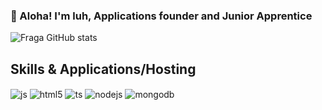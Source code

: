 ### 🦄 Aloha! I'm luh, Applications founder and Junior Apprentice

![Fraga GitHub stats](https://github-readme-stats.vercel.app/api?username=queziili&show_icons=true&theme=dracula)

## Skills & Applications/Hosting

<div style="display: inline-block"><en/>

<img align="center" alt="js" src="https://img.shields.io/badge/JavaScript-F7DF1E?style-for-the-badge&logo=javascript&logoColor=black" />
<img align="center" alt="html5" src="https://img.shields.io/badge/HTML5-E34F26?style-for-the-badge&logo=html5&logoColor=white" />
<img align="center" alt="ts" src="https://img.shields.io/badge/TypeScript-007ACC?style-for-the-badge&logo=typescript&logoColor=white" />
<img align="center" alt="nodejs" src="https://img.shields.io/badge/Node.js-438530?style-for-the-badge&logo=node.js&logoColor=white" />
<img align="center" alt="mongodb" src="https://img.shields.io/badge/MongoDB-4EA94B?style=for-the-badge&logo=mongodb&logoColor=white" />

</div><en/>
